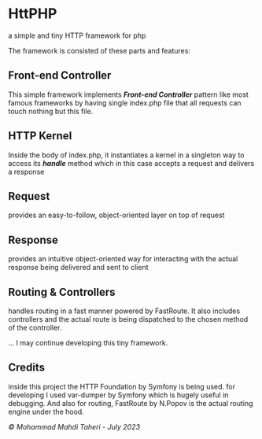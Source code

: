 # HttPHP
a simple and tiny HTTP framework for php

The framework is consisted of these parts and features:

## Front-end Controller
This simple framework implements <b><i>Front-end Controller</i></b> pattern like most famous frameworks by having single index.php file that all requests can touch nothing but this file.

## HTTP Kernel
Inside the body of index.php, it instantiates 
a kernel in a singleton way to access its <b><i>handle</i></b> method
which in this case accepts a request and delivers a response

## Request
provides an easy-to-follow, object-oriented layer on top of request

## Response
provides an intuitive object-oriented way for interacting with the actual response being delivered and sent to client

## Routing & Controllers
handles routing in a fast manner powered by FastRoute.
It also includes controllers and the actual route is being dispatched to the chosen method of the controller.

... I may continue developing this tiny framework.

## Credits
inside this project the HTTP Foundation by Symfony is being used. for developing I used var-dumper by Symfony which is hugely useful in debugging. 
And also for routing, FastRoute by N.Popov is the actual routing engine under the hood.

*&copy; Mohammad Mahdi Taheri - July 2023*


